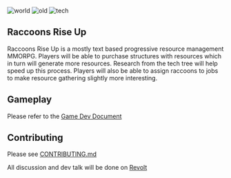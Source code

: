 ![world](https://i.imgur.com/vNj5k35.png)
![old](https://user-images.githubusercontent.com/6277739/147399688-057c43de-7538-42a0-8703-b84c119e649d.png)
![tech](https://i.imgur.com/nYGiYpj.png)

## Raccoons Rise Up
Raccoons Rise Up is a mostly text based progressive resource management MMORPG. Players will be able to purchase structures with resources which in turn will generate more resources. Research from the tech tree will help speed up this process. Players will also be able to assign raccoons to jobs to make resource gathering slightly more interesting.

## Gameplay
Please refer to the [Game Dev Document](https://docs.google.com/document/d/1xRS9OLtn-FpSyFYY8vTu6ZNnA41VQQ8h74NBkDnywNc/edit?usp=sharing)

## Contributing
Please see [CONTRIBUTING.md](https://github.com/Raccoons-Rise-Up/client-godot/blob/main/.github/CONTRIBUTING.md)

All discussion and dev talk will be done on [Revolt](https://app.revolt.chat/invite/jHXEbbfq)
